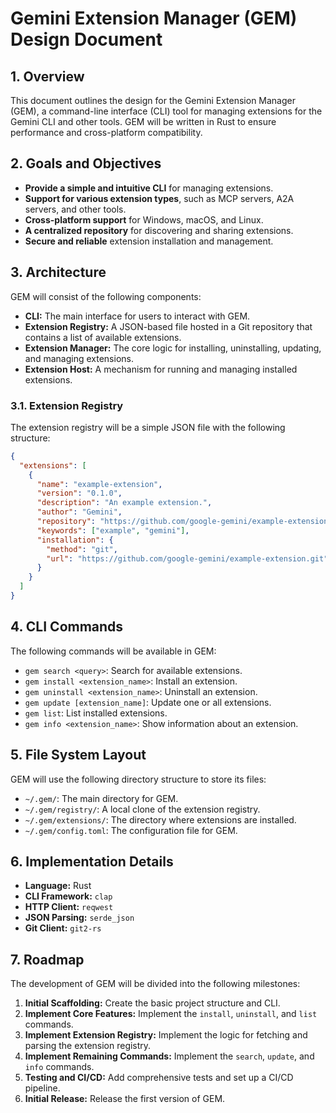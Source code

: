 # Gemini Extension Manager (GEM) Design Document

## 1. Overview

This document outlines the design for the Gemini Extension Manager (GEM), a command-line interface (CLI) tool for managing extensions for the Gemini CLI and other tools. GEM will be written in Rust to ensure performance and cross-platform compatibility.

## 2. Goals and Objectives

*   **Provide a simple and intuitive CLI** for managing extensions.
*   **Support for various extension types**, such as MCP servers, A2A servers, and other tools.
*   **Cross-platform support** for Windows, macOS, and Linux.
*   **A centralized repository** for discovering and sharing extensions.
*   **Secure and reliable** extension installation and management.

## 3. Architecture

GEM will consist of the following components:

*   **CLI:** The main interface for users to interact with GEM.
*   **Extension Registry:** A JSON-based file hosted in a Git repository that contains a list of available extensions.
*   **Extension Manager:** The core logic for installing, uninstalling, updating, and managing extensions.
*   **Extension Host:** A mechanism for running and managing installed extensions.

### 3.1. Extension Registry

The extension registry will be a simple JSON file with the following structure:

```json
{
  "extensions": [
    {
      "name": "example-extension",
      "version": "0.1.0",
      "description": "An example extension.",
      "author": "Gemini",
      "repository": "https://github.com/google-gemini/example-extension",
      "keywords": ["example", "gemini"],
      "installation": {
        "method": "git",
        "url": "https://github.com/google-gemini/example-extension.git"
      }
    }
  ]
}
```

## 4. CLI Commands

The following commands will be available in GEM:

*   `gem search <query>`: Search for available extensions.
*   `gem install <extension_name>`: Install an extension.
*   `gem uninstall <extension_name>`: Uninstall an extension.
*   `gem update [extension_name]`: Update one or all extensions.
*   `gem list`: List installed extensions.
*   `gem info <extension_name>`: Show information about an extension.

## 5. File System Layout

GEM will use the following directory structure to store its files:

*   `~/.gem/`: The main directory for GEM.
*   `~/.gem/registry/`: A local clone of the extension registry.
*   `~/.gem/extensions/`: The directory where extensions are installed.
*   `~/.gem/config.toml`: The configuration file for GEM.

## 6. Implementation Details

*   **Language:** Rust
*   **CLI Framework:** `clap`
*   **HTTP Client:** `reqwest`
*   **JSON Parsing:** `serde_json`
*   **Git Client:** `git2-rs`

## 7. Roadmap

The development of GEM will be divided into the following milestones:

1.  **Initial Scaffolding:** Create the basic project structure and CLI.
2.  **Implement Core Features:** Implement the `install`, `uninstall`, and `list` commands.
3.  **Implement Extension Registry:** Implement the logic for fetching and parsing the extension registry.
4.  **Implement Remaining Commands:** Implement the `search`, `update`, and `info` commands.
5.  **Testing and CI/CD:** Add comprehensive tests and set up a CI/CD pipeline.
6.  **Initial Release:** Release the first version of GEM.
